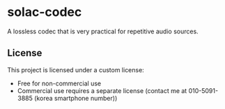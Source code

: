 # solac-codec
A lossless codec that is very practical for repetitive audio sources.
## License
This project is licensed under a custom license:
- Free for non-commercial use
- Commercial use requires a separate license (contact me at 010-5091-3885 (korea smartphone number))
